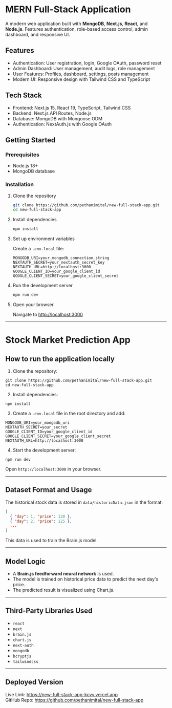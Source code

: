 # MERN Full-Stack Application

A modern web application built with **MongoDB**, **Next.js**, **React**, and **Node.js**. Features authentication, role-based access control, admin dashboard, and responsive UI.

## Features

- Authentication: User registration, login, Google OAuth, password reset
- Admin Dashboard: User management, audit logs, role management
- User Features: Profiles, dashboard, settings, posts management
- Modern UI: Responsive design with Tailwind CSS and TypeScript

## Tech Stack

- Frontend: Next.js 15, React 19, TypeScript, Tailwind CSS
- Backend: Next.js API Routes, Node.js
- Database: MongoDB with Mongoose ODM
- Authentication: NextAuth.js with Google OAuth

## Getting Started

### Prerequisites
- Node.js 18+
- MongoDB database

### Installation

1. Clone the repository
   ```bash
   git clone https://github.com/pethanimital/new-full-stack-app.git
   cd new-full-stack-app
   ```

2. Install dependencies
   ```bash
   npm install
   ```

3. Set up environment variables

   Create a `.env.local` file:
   ```env
   MONGODB_URI=your_mongodb_connection_string
   NEXTAUTH_SECRET=your_nextauth_secret_key
   NEXTAUTH_URL=http://localhost:3000
   GOOGLE_CLIENT_ID=your_google_client_id
   GOOGLE_CLIENT_SECRET=your_google_client_secret
   ```

4. Run the development server
   ```bash
   npm run dev
   ```

5. Open your browser

   Navigate to [http://localhost:3000](http://localhost:3000)


---

# Stock Market Prediction App

## How to run the application locally

1. Clone the repository:
```
git clone https://github.com/pethanimital/new-full-stack-app.git
cd new-full-stack-app
```

2. Install dependencies:
```
npm install
```

3. Create a `.env.local` file in the root directory and add:
```
MONGODB_URI=your_mongodb_uri
NEXTAUTH_SECRET=your_secret
GOOGLE_CLIENT_ID=your_google_client_id
GOOGLE_CLIENT_SECRET=your_google_client_secret
NEXTAUTH_URL=http://localhost:3000
```

4. Start the development server:
```
npm run dev
```

Open `http://localhost:3000` in your browser.

---

## Dataset Format and Usage

The historical stock data is stored in `data/historicData.json` in the format:

```json
[
  { "day": 1, "price": 120 },
  { "day": 2, "price": 125 },
  ...
]
```

This data is used to train the Brain.js model.

---

## Model Logic

- A **Brain.js feedforward neural network** is used.
- The model is trained on historical price data to predict the next day's price.
- The predicted result is visualized using Chart.js.

---

## Third-Party Libraries Used

- `react`
- `next`
- `brain.js`
- `chart.js`
- `next-auth`
- `mongodb`
- `bcryptjs`
- `tailwindcss`

---

## Deployed Version

Live Link: https://new-full-stack-app-kcvv.vercel.app  
GitHub Repo: https://github.com/pethanimital/new-full-stack-app
